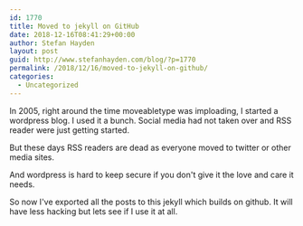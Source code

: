 ```yaml
---
id: 1770
title: Moved to jekyll on GitHub
date: 2018-12-16T08:41:29+00:00
author: Stefan Hayden
layout: post
guid: http://www.stefanhayden.com/blog/?p=1770
permalink: /2018/12/16/moved-to-jekyll-on-github/
categories:
  - Uncategorized
---
```

In 2005, right around the time moveabletype was imploading, I started a wordpress blog. I used it a bunch. Social media had not taken over and RSS reader were just getting started.

But these days RSS readers are dead as everyone moved to twitter or other media sites.

And wordpress is hard to keep secure if you don't give it the love and care it needs.

So now I've exported all the posts to this jekyll which builds on github. It will have less hacking but lets see if I use it at all.
